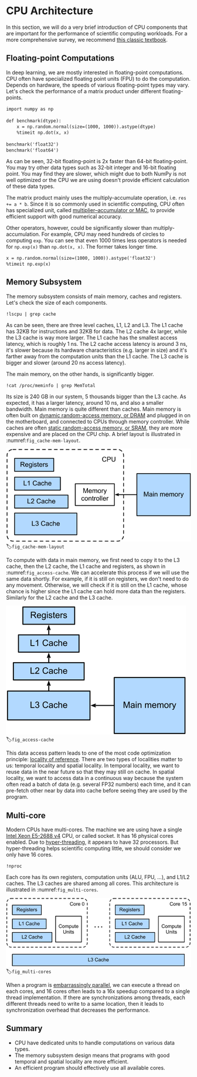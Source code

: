 # CPU Architecture

In this section, we will do a very brief introduction of CPU components that are important for the performance of scientific computing workloads. For a more comprehensive survey, we recommend [this classic textbook](https://www.amazon.com/Computer-Architecture-Quantitative-John-Hennessy/dp/012383872X).

## Floating-point Computations

In deep learning, we are mostly interested in floating-point computations. CPU often have specialized floating point units (FPU) to do the computation. Depends on hardware, the speeds of various floating-point types may vary. Let's check the performance of a matrix product under different floating-points.

```{.python .input  n=12}
import numpy as np

def benchmark(dtype):
    x = np.random.normal(size=(1000, 1000)).astype(dtype)
    %timeit np.dot(x, x)

benchmark('float32')
benchmark('float64')
```

As can be seen, 32-bit floating-point is 2x faster than 64-bit floating-point. You may try other data types such as 32-bit integer and 16-bit floating point. You may find they are slower, which might due to both NumPy is not well optimized or the CPU we are using doesn't provide efficient calculation of these data types. 

The matrix product mainly uses the multiply-accumulate operation, i.e. `res += a * b`. Since it is so commonly used in scientific computing, CPU often has specialized unit, called [multiplier–accumulator or MAC](https://en.wikipedia.org/wiki/Multiply–accumulate_operation), to provide efficient support with good numerical accuracy. 

Other operators, however, could be significantly slower than multiply-accumulation. For example, CPU may need hundreds of circles to computing `exp`. You can see that even 1000 times less operators is needed for `np.exp(x)` than `np.dot(x, x)`. The former takes longer time. 

```{.python .input}
x = np.random.normal(size=(1000, 1000)).astype('float32')
%timeit np.exp(x)
```

## Memory Subsystem

The memory subsystem consists of main memory, caches and registers. Let's check the size of each components. 

```{.python .input}
!lscpu | grep cache
```

As can be seen, there are three level caches, L1, L2 and L3. The L1 cache has 32KB for instructions and 32KB for data. The L2 cache 4x larger, while the L3 cache is way more larger. The L1 cache has the smallest access latency, which is roughly 1 ns. The L2 cache access latency is around 3 ns, it's slower because its hardware characteristics (e.g. larger in size) and it's farther away from the computation units than the L1 cache. The L3 cache is bigger and slower (around 20 ns access latency). 

The main memory, on the other hands, is significantly bigger. 

```{.python .input}
!cat /proc/meminfo | grep MemTotal
```

Its size is 240 GB in our system, 5 thousands bigger than the L3 cache. As expected, it has a larger latency, around 10 ns, and also a smaller bandwidth. Main memory is quite different than caches. Main memory is often built on [dynamic random-access memory, or DRAM](https://en.wikipedia.org/wiki/Dynamic_random-access_memory) and plugged in on the motherboard, and connected to CPUs through memory controller.  While caches are often [static random-access memory, or SRAM](https://en.wikipedia.org/wiki/Static_random-access_memory), they are more expensive and are placed on the CPU chip. A brief layout is illustrated in :numref:`fig_cache-mem-layout`.

![The layout of main memory and caches.](../img/cache-mem-layout.svg)
:label:`fig_cache-mem-layout`

To compute with data in main memory, we first need to copy it to the L3 cache, then the L2 cache, the L1 cache and registers, as shown in :numref:`fig_access-cache`. We can accelerate this process if we will use the same data shortly. For example, if it is still on registers, we don't need to do any movement. Otherwise, we will check if it is still on the L1 cache, whose chance is higher since the L1 cache can hold more data than the registers. Similarly for the L2 cache and the L3 cache. 

![Move data to registers to use.](../img/access-cache.svg)
:label:`fig_access-cache`

This data access pattern leads to one of the most code optimization principle: [locality of reference](https://en.wikipedia.org/wiki/Locality_of_reference). There are two types of localities matter to us: temporal locality and spatial locality. In temporal locality, we want to reuse data in the near future so that they may still on cache. In spatial locality, we want to access data in a continuous way because the system often read a batch of data (e.g. several FP32 numbers) each time, and it can pre-fetch other near by data into cache before seeing they are used by the program.  

## Multi-core

Modern CPUs have multi-cores. The machine we are using have a single [Intel Xeon E5-2688 v4](https://en.wikichip.org/wiki/intel/xeon_e5/e5-2686_v4) CPU, or called socket. It has 16 physical cores enabled. Due to [hyper-threading](https://en.wikipedia.org/wiki/Hyper-threading), it appears to have 32 processors. But hyper-threading helps scientific computing little, we should consider we only have 16 cores.

```{.python .input}
!nproc
```

Each core has its own registers, computation units (ALU, FPU, ...), and L1/L2 caches. The L3 caches are shared among all cores. This architecture is illustrated in :numref:`fig_multi-cores`. 


![A multi-core CPU.](../img/multi-cores.svg)
:label:`fig_multi-cores`

When a program is [embarrassingly parallel](https://en.wikipedia.org/wiki/Embarrassingly_parallel), we can execute a thread on each cores, and 16 cores often leads to a 16x speedup compared to a single thread implementation. If there are synchronizations among threads, each different threads need to write to a same location, then it leads to synchronization overhead that decreases the performance. 

## Summary

- CPU have dedicated units to handle computations on various data types.
- The memory subsystem design means that programs with good temporal and spatial locality are more efficient.
- An efficient program should effectively use all available cores. 
